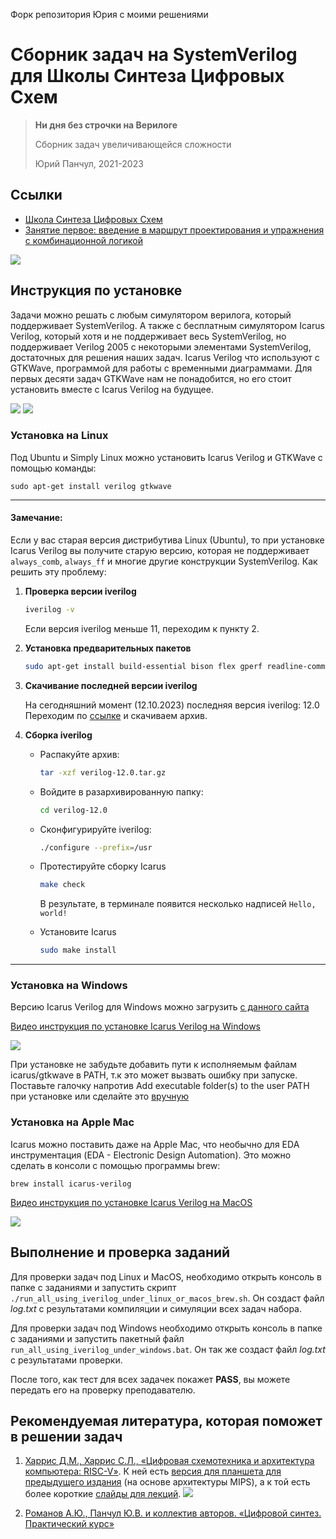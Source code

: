 Форк репозитория Юрия с моими решениями 

# Сборник задач на SystemVerilog для Школы Синтеза Цифровых Схем

> **Ни дня без строчки на Верилоге**
>
> Сборник задач увеличивающейся сложности
>
> Юрий Панчул, 2021-2023


## Ссылки

* [Школа Синтеза Цифровых Схем](https://engineer.yadro.com/chip-design-school/)
* [Занятие первое: введение в маршрут проектирования и упражнения с комбинационной логикой](https://youtu.be/DFcvEO-gP0c)

<!-- Some markdown video embedding tricks from https://stackoverflow.com/questions/4279611/how-to-embed-a-video-into-github-readme-md -->

[![](https://img.youtube.com/vi/DFcvEO-gP0c/hqdefault.jpg)](https://youtu.be/DFcvEO-gP0c)


## Инструкция по установке

Задачи можно решать с любым симулятором верилога, который поддерживает SystemVerilog. А также c бесплатным симулятором Icarus Verilog, который хотя и не поддерживает весь SystemVerilog, но поддерживает Verilog 2005 с некоторыми элементами SystemVerilog, достаточных для решения наших задач. Icarus Verilog что используют с GTKWave, программой для работы с временными диаграммами. Для первых десяти задач GTKWave нам не понадобится, но его стоит установить вместе с Icarus Verilog на будущее.

<p><img src="https://habrastorage.org/r/w1560/getpro/habr/upload_files/5c1/69d/934/5c169d9349c4352399b6cd962cdaa645.png">
<img src="https://habrastorage.org/r/w1560/getpro/habr/upload_files/219/8b5/8d9/2198b58d9b1daa7345c07d2770ca2763.png">
</p>

### Установка на Linux

Под Ubuntu и Simply Linux можно установить Icarus Verilog и GTKWave с помощью команды:

`sudo apt-get install verilog gtkwave`

---
#### Замечание:

Если у вас старая версия дистрибутива Linux (Ubuntu), то при установке Icarus
Verilog вы получите старую версию, которая не поддерживает `always_comb`,
`always_ff` и многие другие конструкции SystemVerilog. Как решить эту проблему:
1. **Проверка версии iverilog**
    ```bash
    iverilog -v
    ```

    Если версия iverilog меньше 11, переходим к пункту 2.

2. **Установка предварительных пакетов**
    ```bash
    sudo apt-get install build-essential bison flex gperf readline-common libncurses5-dev nmon autoconf
    ```

3. **Скачивание последней версии iverilog**

   На сегодняшний момент (12.10.2023) последняя версия iverilog: 12.0
   Переходим по [ссылке](https://sourceforge.net/projects/iverilog/files/iverilog/12.0/) и скачиваем архив.

4. **Сборка iverilog**
    - Распакуйте архив:
        ```bash
        tar -xzf verilog-12.0.tar.gz
        ```

    - Войдите в разархивированную папку:
        ```bash
        cd verilog-12.0
        ```

    - Сконфигурируйте iverilog:
        ```bash
        ./configure --prefix=/usr
        ```

    - Протестируйте сборку Icarus
        ```bash
        make check
        ```
        В результате, в терминале появится несколько надписей `Hello, world!`

    - Установите Icarus
        ```bash
        sudo make install
        ```
---

### Установка на Windows

Версию Icarus Verilog для Windows можно загрузить [с данного сайта](https://bleyer.org/icarus/)

[Видео инструкция по установке Icarus Verilog на Windows](https://youtu.be/5Kync4z5VOw)


[![](https://img.youtube.com/vi/5Kync4z5VOw/hqdefault.jpg)](https://www.youtube.com/watch?v=5Kync4z5VOw)

При установке не забудьте добавить пути к исполняемым файлам icarus/gtkwave в PATH, т.к это может вызвать ошибку при запуске.
Поставьте галочку напротив Add executable folder(s) to the user PATH при установке или сделайте это [вручную](https://remontka.pro/add-to-path-variable-windows/)

### Установка на Apple Mac

Icarus можно поставить даже на Apple Mac, что необычно для EDA инструментация (EDA - Electronic Design Automation). Это можно сделать в консоли с помощью программы brew:

`brew install icarus-verilog`

[Видео инструкция по установке Icarus Verilog на MacOS](https://youtu.be/jUYkYoYr8hs)


[![](https://img.youtube.com/vi/jUYkYoYr8hs/hqdefault.jpg)](https://www.youtube.com/watch?v=jUYkYoYr8hs)


## Выполнение и проверка заданий

Для проверки задач под Linux и MacOS, необходимо открыть консоль в папке с заданиями и запустить скрипт `./run_all_using_iverilog_under_linux_or_macos_brew.sh`. Он создаст файл _log.txt_ с результатами компиляции и симуляции всех задач набора.

Для проверки задач под Windows необходимо открыть консоль в папке с заданиями и запустить пакетный файл `run_all_using_iverilog_under_windows.bat`. Он так же создаст файл _log.txt_ с результатами проверки.

После того, как тест для всех задачек покажет **PASS**, вы можете передать его на проверку преподавателю.

## Рекомендуемая литература, которая поможет в решении задач

<!-- Особенность формата Markdown что списки нумеруются автоматически, поэтому для форматирования "как список" используют последовательность "1." -->

1. [Харрис Д.М., Харрис С.Л., «Цифровая схемотехника и архитектура компьютера: RISC-V»](https://dmkpress.com/catalog/electronics/circuit_design/978-5-97060-961-3). К ней есть [версия для планшета для предыдущего издания](https://silicon-russia.com/public_materials/2018_01_15_latest_harris_harris_ru_barabanov_version/digital_design_rus-25.10.2017.pdf) (на основе архитектуры MIPS), а к той есть более короткие [слайды для лекций](http://www.silicon-russia.com/public_materials/2016_09_01_harris_and_harris_slides/DDCA2e_LectureSlides_Ru_20160901.zip).
![](https://habrastorage.org/r/w1560/getpro/habr/upload_files/26c/817/9c3/26c8179c34c52fa937cd2200f789c3d0.png)

1. [Романов А.Ю., Панчул Ю.В. и коллектив авторов. «Цифровой синтез. Практический курс»](https://dmkpress.com/catalog/electronics/circuit_design/978-5-97060-850-0/)
